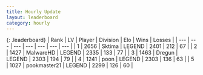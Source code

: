 ```yaml
---
title: Hourly Update
layout: leaderboard
category: hourly
---
```


{: .leaderboard}
| Rank | LV | Player | Division | Elo | Wins | Losses |
| --- | --- | --- | --- | --- | --- | --- |
| <span data-change="0">1</span> | 2656 | <span title="ID: 353063">Sktima</span> | LEGEND | <span data-change="0">2401</span> | <span data-change="0">212</span> | <span data-change="0">67</span> |
| <span data-change="0">2</span> | 1427 | <span title="ID: 261794">MalwareHD</span> | LEGEND | <span data-change="0">2335</span> | <span data-change="0">133</span> | <span data-change="0">77</span> |
| <span data-change="1">3</span> | 1463 | <span title="ID: 337810">Dregun</span> | LEGEND | <span data-change="0">2303</span> | <span data-change="0">194</span> | <span data-change="0">79</span> |
| <span data-change="1">4</span> | 1241 | <span title="ID: 540690">poon</span> | LEGEND | <span data-change="0">2303</span> | <span data-change="0">136</span> | <span data-change="0">63</span> |
| <span data-change="-2">5</span> | 1027 | <span title="ID: 652474">pookmaster21</span> | LEGEND | <span data-change="-6">2299</span> | <span data-change="1">126</span> | <span data-change="1">60</span> |